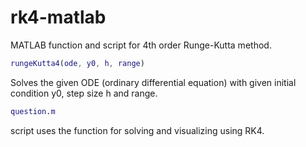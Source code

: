 # rk4-matlab
MATLAB function and script for 4th order Runge-Kutta method.

```MATLAB
rungeKutta4(ode, y0, h, range)
```
Solves the given ODE (ordinary differential equation) with given initial condition y0, step size h and range.

```MATLAB
question.m
```
script uses the function for solving and visualizing using RK4.
